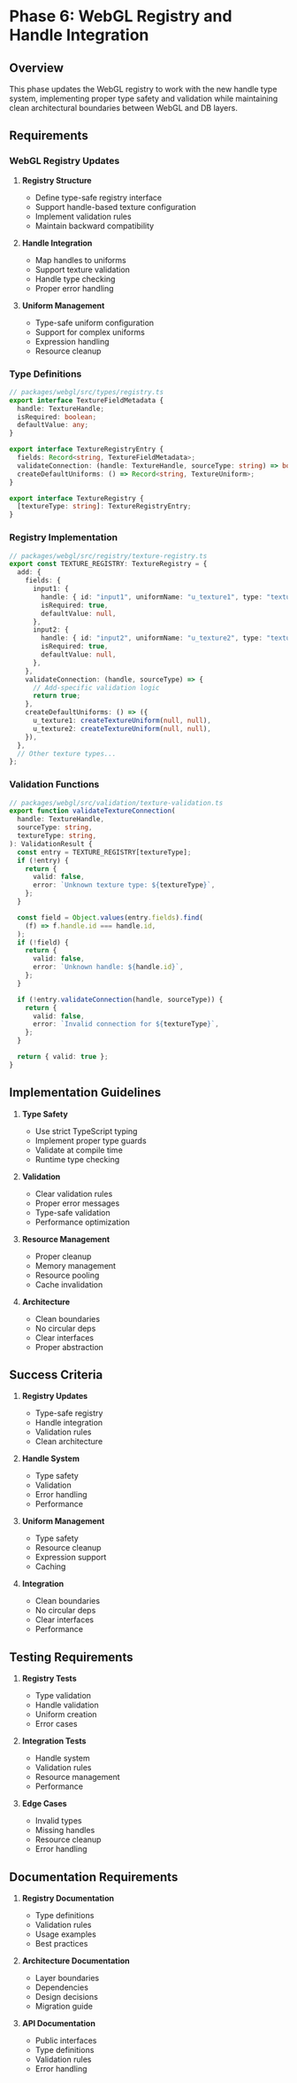 # Phase 6: WebGL Registry and Handle Integration

## Overview

This phase updates the WebGL registry to work with the new handle type system, implementing proper type safety and validation while maintaining clean architectural boundaries between WebGL and DB layers.

## Requirements

### WebGL Registry Updates

1. **Registry Structure**

   - Define type-safe registry interface
   - Support handle-based texture configuration
   - Implement validation rules
   - Maintain backward compatibility

2. **Handle Integration**

   - Map handles to uniforms
   - Support texture validation
   - Handle type checking
   - Proper error handling

3. **Uniform Management**
   - Type-safe uniform configuration
   - Support for complex uniforms
   - Expression handling
   - Resource cleanup

### Type Definitions

```typescript
// packages/webgl/src/types/registry.ts
export interface TextureFieldMetadata {
  handle: TextureHandle;
  isRequired: boolean;
  defaultValue: any;
}

export interface TextureRegistryEntry {
  fields: Record<string, TextureFieldMetadata>;
  validateConnection: (handle: TextureHandle, sourceType: string) => boolean;
  createDefaultUniforms: () => Record<string, TextureUniform>;
}

export interface TextureRegistry {
  [textureType: string]: TextureRegistryEntry;
}
```

### Registry Implementation

```typescript
// packages/webgl/src/registry/texture-registry.ts
export const TEXTURE_REGISTRY: TextureRegistry = {
  add: {
    fields: {
      input1: {
        handle: { id: "input1", uniformName: "u_texture1", type: "texture" },
        isRequired: true,
        defaultValue: null,
      },
      input2: {
        handle: { id: "input2", uniformName: "u_texture2", type: "texture" },
        isRequired: true,
        defaultValue: null,
      },
    },
    validateConnection: (handle, sourceType) => {
      // Add-specific validation logic
      return true;
    },
    createDefaultUniforms: () => ({
      u_texture1: createTextureUniform(null, null),
      u_texture2: createTextureUniform(null, null),
    }),
  },
  // Other texture types...
};
```

### Validation Functions

```typescript
// packages/webgl/src/validation/texture-validation.ts
export function validateTextureConnection(
  handle: TextureHandle,
  sourceType: string,
  textureType: string,
): ValidationResult {
  const entry = TEXTURE_REGISTRY[textureType];
  if (!entry) {
    return {
      valid: false,
      error: `Unknown texture type: ${textureType}`,
    };
  }

  const field = Object.values(entry.fields).find(
    (f) => f.handle.id === handle.id,
  );
  if (!field) {
    return {
      valid: false,
      error: `Unknown handle: ${handle.id}`,
    };
  }

  if (!entry.validateConnection(handle, sourceType)) {
    return {
      valid: false,
      error: `Invalid connection for ${textureType}`,
    };
  }

  return { valid: true };
}
```

## Implementation Guidelines

1. **Type Safety**

   - Use strict TypeScript typing
   - Implement proper type guards
   - Validate at compile time
   - Runtime type checking

2. **Validation**

   - Clear validation rules
   - Proper error messages
   - Type-safe validation
   - Performance optimization

3. **Resource Management**

   - Proper cleanup
   - Memory management
   - Resource pooling
   - Cache invalidation

4. **Architecture**
   - Clean boundaries
   - No circular deps
   - Clear interfaces
   - Proper abstraction

## Success Criteria

1. **Registry Updates**

   - Type-safe registry
   - Handle integration
   - Validation rules
   - Clean architecture

2. **Handle System**

   - Type safety
   - Validation
   - Error handling
   - Performance

3. **Uniform Management**

   - Type safety
   - Resource cleanup
   - Expression support
   - Caching

4. **Integration**
   - Clean boundaries
   - No circular deps
   - Clear interfaces
   - Performance

## Testing Requirements

1. **Registry Tests**

   - Type validation
   - Handle validation
   - Uniform creation
   - Error cases

2. **Integration Tests**

   - Handle system
   - Validation rules
   - Resource management
   - Performance

3. **Edge Cases**
   - Invalid types
   - Missing handles
   - Resource cleanup
   - Error handling

## Documentation Requirements

1. **Registry Documentation**

   - Type definitions
   - Validation rules
   - Usage examples
   - Best practices

2. **Architecture Documentation**

   - Layer boundaries
   - Dependencies
   - Design decisions
   - Migration guide

3. **API Documentation**
   - Public interfaces
   - Type definitions
   - Validation rules
   - Error handling
